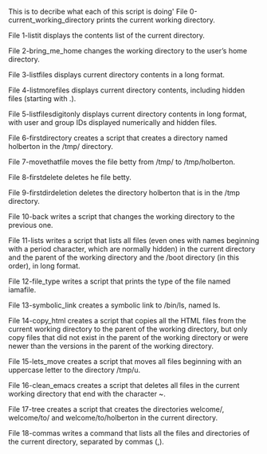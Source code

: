 This is to decribe what each of this script is doing'
File 0-current_working_directory prints the current working directory.

File 1-listit displays the contents list of the current directory.

File 2-bring_me_home changes the working directory to the user’s home directory.

File 3-listfiles displays current directory contents in a long format.

File 4-listmorefiles displays current directory contents, including hidden files (starting with .).

File 5-listfilesdigitonly displays current directory contents in long format, with user and group IDs displayed numerically and hidden files.

File 6-firstdirectory creates a script that creates a directory named holberton in the /tmp/ directory.

File 7-movethatfile moves the file betty from /tmp/ to /tmp/holberton.

File 8-firstdelete deletes he file betty.

File 9-firstdirdeletion deletes the directory holberton that is in the /tmp directory.

File 10-back writes a script that changes the working directory to the previous one.

File 11-lists writes a script that lists all files (even ones with names beginning with a period character, which are normally hidden) in the current directory and the parent of the working directory and the /boot directory (in this order), in long format.

File 12-file_type writes a script that prints the type of the file named iamafile.

File 13-symbolic_link creates a symbolic link to /bin/ls, named ls.

File 14-copy_html creates a script that copies all the HTML files from the current working directory to the parent of the working directory, but only copy files that did not exist in the parent of the working directory or were newer than the versions in the parent of the working directory.

File 15-lets_move creates a script that moves all files beginning with an uppercase letter to the directory /tmp/u.

File 16-clean_emacs creates a script that deletes all files in the current working directory that end with the character ~.

File 17-tree creates a script that creates the directories welcome/, welcome/to/ and welcome/to/holberton in the current directory.

File 18-commas writes a command that lists all the files and directories of the current directory, separated by commas (,).

